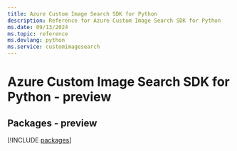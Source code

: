 ```yaml
---
title: Azure Custom Image Search SDK for Python
description: Reference for Azure Custom Image Search SDK for Python
ms.date: 09/13/2024
ms.topic: reference
ms.devlang: python
ms.service: customimagesearch
---
```

# Azure Custom Image Search SDK for Python - preview
## Packages - preview
[!INCLUDE [packages](custom-image-search-index.md)]